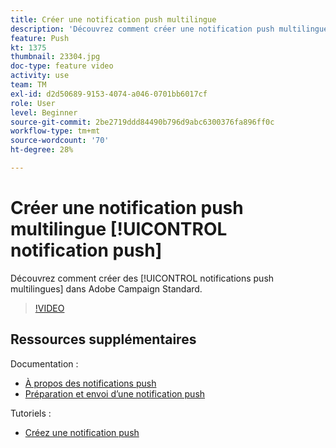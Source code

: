 ```yaml
---
title: Créer une notification push multilingue
description: 'Découvrez comment créer une notification push multilingue. '
feature: Push
kt: 1375
thumbnail: 23304.jpg
doc-type: feature video
activity: use
team: TM
exl-id: d2d50689-9153-4074-a046-0701bb6017cf
role: User
level: Beginner
source-git-commit: 2be2719ddd84490b796d9abc6300376fa896ff0c
workflow-type: tm+mt
source-wordcount: '70'
ht-degree: 28%

---
```


# Créer une notification push multilingue [!UICONTROL notification push]

Découvrez comment créer des [!UICONTROL notifications push multilingues] dans Adobe Campaign Standard.

>[!VIDEO](https://video.tv.adobe.com/v/23304?quality=12)

## Ressources supplémentaires

Documentation :

* [À propos des notifications push](https://docs.adobe.com/content/help/en/campaign-standard/using/communication-channels/push-notifications/about-push-notifications.html)
* [Préparation et envoi d’une notification push](https://docs.adobe.com/content/help/en/campaign-standard/using/communication-channels/push-notifications/preparing-and-sending-a-push-notification.html)

Tutoriels :

* [Créez une notification push](/help/communication-channels/mobile/push-notifications/creating-a-push-notification.md)
